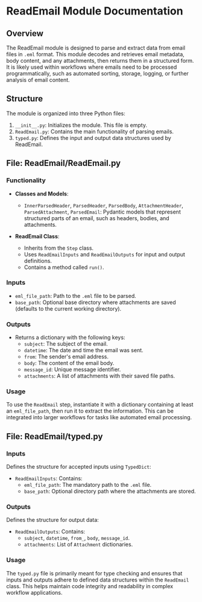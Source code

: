 # ReadEmail Module Documentation

## Overview
The ReadEmail module is designed to parse and extract data from email files in `.eml` format. This module decodes and retrieves email metadata, body content, and any attachments, then returns them in a structured form. It is likely used within workflows where emails need to be processed programmatically, such as automated sorting, storage, logging, or further analysis of email content.

## Structure
The module is organized into three Python files:

1. `__init__.py`: Initializes the module. This file is empty.
2. `ReadEmail.py`: Contains the main functionality of parsing emails.
3. `typed.py`: Defines the input and output data structures used by ReadEmail.

## File: ReadEmail/ReadEmail.py

### Functionality
- **Classes and Models**:
  - `InnerParsedHeader`, `ParsedHeader`, `ParsedBody`, `AttachmentHeader`, `ParsedAttachment`, `ParsedEmail`: Pydantic models that represent structured parts of an email, such as headers, bodies, and attachments.
  
- **ReadEmail Class**: 
  - Inherits from the `Step` class.
  - Uses `ReadEmailInputs` and `ReadEmailOutputs` for input and output definitions.
  - Contains a method called `run()`.

### Inputs
- `eml_file_path`: Path to the `.eml` file to be parsed.
- `base_path`: Optional base directory where attachments are saved (defaults to the current working directory).

### Outputs
- Returns a dictionary with the following keys:
  - `subject`: The subject of the email.
  - `datetime`: The date and time the email was sent.
  - `from`: The sender's email address.
  - `body`: The content of the email body.
  - `message_id`: Unique message identifier.
  - `attachments`: A list of attachments with their saved file paths.

### Usage
To use the `ReadEmail` step, instantiate it with a dictionary containing at least an `eml_file_path`, then run it to extract the information. This can be integrated into larger workflows for tasks like automated email processing.

## File: ReadEmail/typed.py

### Inputs
Defines the structure for accepted inputs using `TypedDict`:
- `ReadEmailInputs`: Contains:
  - `eml_file_path`: The mandatory path to the `.eml` file.
  - `base_path`: Optional directory path where the attachments are stored.

### Outputs
Defines the structure for output data:
- `ReadEmailOutputs`: Contains:
  - `subject`, `datetime`, `from_`, `body`, `message_id`.
  - `attachments`: List of `Attachment` dictionaries.

### Usage
The `typed.py` file is primarily meant for type checking and ensures that inputs and outputs adhere to defined data structures within the `ReadEmail` class. This helps maintain code integrity and readability in complex workflow applications.
